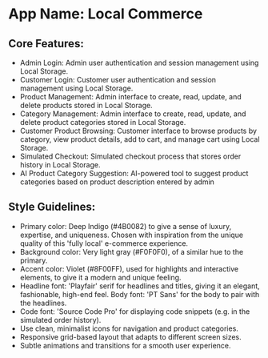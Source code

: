 # **App Name**: Local Commerce

## Core Features:

- Admin Login: Admin user authentication and session management using Local Storage.
- Customer Login: Customer user authentication and session management using Local Storage.
- Product Management: Admin interface to create, read, update, and delete products stored in Local Storage.
- Category Management: Admin interface to create, read, update, and delete product categories stored in Local Storage.
- Customer Product Browsing: Customer interface to browse products by category, view product details, add to cart, and manage cart using Local Storage.
- Simulated Checkout: Simulated checkout process that stores order history in Local Storage.
- AI Product Category Suggestion: AI-powered tool to suggest product categories based on product description entered by admin

## Style Guidelines:

- Primary color: Deep Indigo (#4B0082) to give a sense of luxury, expertise, and uniqueness. Chosen with inspiration from the unique quality of this 'fully local' e-commerce experience.
- Background color: Very light gray (#F0F0F0), of a similar hue to the primary.
- Accent color: Violet (#8F00FF), used for highlights and interactive elements, to give it a modern and unique feeling. 
- Headline font: 'Playfair' serif for headlines and titles, giving it an elegant, fashionable, high-end feel. Body font: 'PT Sans' for the body to pair with the headlines.
- Code font: 'Source Code Pro' for displaying code snippets (e.g. in the simulated order history).
- Use clean, minimalist icons for navigation and product categories.
- Responsive grid-based layout that adapts to different screen sizes.
- Subtle animations and transitions for a smooth user experience.